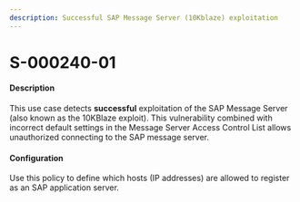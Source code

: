 ```yaml
---
description: Successful SAP Message Server (10Kblaze) exploitation
---
```


# S-000240-01

#### Description

This use case detects **successful** exploitation of the SAP Message Server (also known as the 10KBlaze exploit). This vulnerability combined with incorrect default settings in the Message Server Access Control List allows unauthorized connecting to the SAP message server.

#### Configuration

Use this policy to define which hosts (IP addresses) are allowed to register as an SAP application server.
